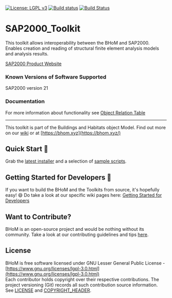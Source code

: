 [![License: LGPL v3](https://img.shields.io/badge/License-LGPL%20v3-blue.svg)](https://www.gnu.org/licenses/lgpl-3.0) [![Build status](https://ci.appveyor.com/api/projects/status/plmqiho414qw9oko/branch/master?svg=true)](https://ci.appveyor.com/api/projects/status/sap2000_toolkit/branch/master) [![Build Status](https://dev.azure.com/BHoMBot/BHoM/_apis/build/status/SAP2000_Toolkit/SAP2000_Toolkit.CheckCore?branchName=master)](https://dev.azure.com/BHoMBot/BHoM/_build/latest?definitionId=202&branchName=master)

# SAP2000_Toolkit

This toolkit allows interoperability between the BHoM and SAP2000. Enables creation and reading of structural finite element analysis models and analysis results. 

[SAP2000 Product Website](https://www.csiamerica.com/products/sap2000)

### Known Versions of Software Supported
SAP2000 version 21

### Documentation
For more information about functionality see [Object Relation Table](https://github.com/BHoM/SAP2000_Toolkit/wiki/BHoM-SAP2000-Object-Relations)

---
This toolkit is part of the Buildings and Habitats object Model. Find out more on our [wiki](https://github.com/BHoM/documentation/wiki) or at [https://bhom.xyz](https://bhom.xyz/)

## Quick Start 🚀 

Grab the [latest installer](https://bhom.xyz/) and a selection of [sample scripts](https://github.com/BHoM/samples).


## Getting Started for Developers 🤖 

If you want to build the BHoM and the Toolkits from source, it's hopefully easy! 😄 
Do take a look at our specific wiki pages here: [Getting Started for Developers](https://github.com/BHoM/documentation/wiki/Getting-started-for-developers)


## Want to Contribute? ##

BHoM is an open-source project and would be nothing without its community. Take a look at our contributing guidelines and tips [here](https://github.com/BHoM/BHoM/blob/master/CONTRIBUTING.md).


## License ##

BHoM is free software licensed under GNU Lesser General Public License - [https://www.gnu.org/licenses/lgpl-3.0.html](https://www.gnu.org/licenses/lgpl-3.0.html)  
Each contributor holds copyright over their respective contributions.
The project versioning (Git) records all such contribution source information.
See [LICENSE](https://github.com/BHoM/BHoM/blob/master/LICENSE) and [COPYRIGHT_HEADER](https://github.com/BHoM/BHoM/blob/master/COPYRIGHT_HEADER.txt).
